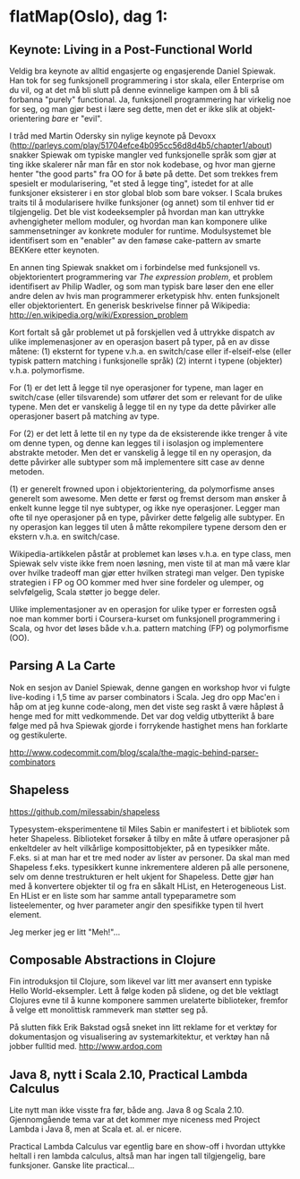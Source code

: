 flatMap(Oslo), dag 1:
===============================


Keynote: Living in a Post-Functional World
-------------------------------------------

Veldig bra keynote av alltid engasjerte og engasjerende Daniel Spiewak. Han tok for seg funksjonell programmering i stor skala, eller Enterprise om du vil, og at det må bli slutt på denne evinnelige kampen om å bli så forbanna "purely" functional. Ja, funksjonell programmering har virkelig noe for seg, og man gjør best i lære seg dette, men det er ikke slik at objekt-orientering _bare_ er "evil".

I tråd med Martin Odersky sin nylige keynote på Devoxx (http://parleys.com/play/51704efce4b095cc56d8d4b5/chapter1/about) snakker Spiewak om typiske mangler ved funksjonelle språk som gjør at ting ikke skalerer når man får en stor nok kodebase, og hvor man gjerne henter "the good parts" fra OO for å bøte på dette. Det som trekkes frem spesielt er modularisering, "et sted å legge ting", istedet for at alle funksjoner eksisterer i en stor global blob som bare vokser. I Scala brukes traits til å modularisere hvilke funksjoner (og annet) som til enhver tid er tilgjengelig. Det ble vist kodeeksempler på hvordan man kan uttrykke avhengigheter mellom moduler, og hvordan man kan komponere ulike sammensetninger av konkrete moduler for runtime. Modulsystemet ble identifisert som en "enabler" av den famøse cake-pattern av smarte BEKKere etter keynoten.

En annen ting Spiewak snakket om i forbindelse med funksjonell vs. objektorientert programmering var _The expression problem_, et problem identifisert av Philip Wadler, og som man typisk bare løser den ene eller andre delen av hvis man programmerer erketypisk hhv. enten funksjonelt eller objektorientert. En generisk beskrivelse finner på Wikipedia: http://en.wikipedia.org/wiki/Expression_problem

Kort fortalt så går problemet ut på forskjellen ved å uttrykke dispatch av ulike implemenasjoner av en operasjon basert på typer, på en av disse måtene:
(1) eksternt for typene v.h.a. en switch/case eller if-elseif-else (eller typisk pattern matching i funksjonelle språk)
(2) internt i typene (objekter) v.h.a. polymorfisme.

For (1) er det lett å legge til nye operasjoner for typene, man lager en switch/case (eller tilsvarende) som utfører det som er relevant for de ulike typene. Men det er vanskelig å legge til en ny type da dette påvirker alle operasjoner basert på matching av type.

For (2) er det lett å lette til en ny type da de eksisterende ikke trenger å vite om denne typen, og denne kan legges til i isolasjon og implementere abstrakte metoder. Men det er vanskelig å legge til en ny operasjon, da dette påvirker alle subtyper som må implementere sitt case av denne metoden.

(1) er generelt frowned upon i objektorientering, da polymorfisme anses generelt som awesome. Men dette er først og fremst dersom man ønsker å enkelt kunne legge til nye subtyper, og ikke nye operasjoner. Legger man ofte til nye operasjoner på en type, påvirker dette følgelig alle subtyper. En ny operasjon kan legges til uten å måtte rekompilere typene dersom den er ekstern v.h.a. en switch/case.

Wikipedia-artikkelen påstår at problemet kan løses v.h.a. en type class, men Spiewak selv viste ikke frem noen løsning, men viste til at man må være klar over hvilke tradeoff man gjør etter hvilken strategi man velger. Den typiske strategien i FP og OO kommer med hver sine fordeler og ulemper, og selvfølgelig, Scala støtter jo begge deler.

Ulike implementasjoner av en operasjon for ulike typer er forresten også noe man kommer borti i Coursera-kurset om funksjonell programmering i Scala, og hvor det løses både v.h.a. pattern matching (FP) og polymorfisme (OO).



Parsing A La Carte
--------------------

Nok en sesjon av Daniel Spiewak, denne gangen en workshop hvor vi fulgte live-koding i 1,5 time av parser combinators i Scala. Jeg dro opp Mac'en i håp om at jeg kunne code-along, men det viste seg raskt å være håpløst å henge med for mitt vedkommende. Det var dog veldig utbytterikt å bare følge med på hva Spiewak gjorde i forrykende hastighet mens han forklarte og gestikulerte.

http://www.codecommit.com/blog/scala/the-magic-behind-parser-combinators



Shapeless
-----------

https://github.com/milessabin/shapeless

Typesystem-eksperimentene til Miles Sabin er manifestert i et bibliotek som heter Shapeless. Biblioteket forsøker å tilby en måte å utføre operasjoner på enkeltdeler av helt vilkårlige komposittobjekter, på en typesikker måte. F.eks. si at man har et tre med noder av lister av personer. Da skal man med Shapeless f.eks. typesikkert kunne inkrementere alderen på alle personene, selv om denne trestrukturen er helt ukjent for Shapeless. Dette gjør han med å konvertere objekter til og fra en såkalt HList, en Heterogeneous List. En HList er en liste som har samme antall typeparametre som listeelementer, og hver parameter angir den spesifikke typen til hvert element.

Jeg merker jeg er litt "Meh!"... 


Composable Abstractions in Clojure
------------------------------------

Fin introduksjon til Clojure, som likevel var litt mer avansert enn typiske Hello World-eksempler. Lett å følge koden på slidene, og det ble vektlagt Clojures evne til å kunne komponere sammen urelaterte biblioteker, fremfor å velge ett monolittisk rammeverk man støtter seg på.

På slutten fikk Erik Bakstad også sneket inn litt reklame for et verktøy for dokumentasjon og visualisering av systemarkitektur, et verktøy han nå jobber fulltid med. http://www.ardoq.com




Java 8, nytt i Scala 2.10, Practical Lambda Calculus
------------------------------------------------------

Lite nytt man ikke visste fra før, både ang. Java 8 og Scala 2.10. Gjennomgående tema var at det kommer mye niceness med Project Lambda i Java 8, men at Scala et. al. er nicere. 

Practical Lambda Calculus var egentlig bare en show-off i hvordan uttykke heltall i ren lambda calculus, altså man har ingen tall tilgjengelig, bare funksjoner. Ganske lite practical...

